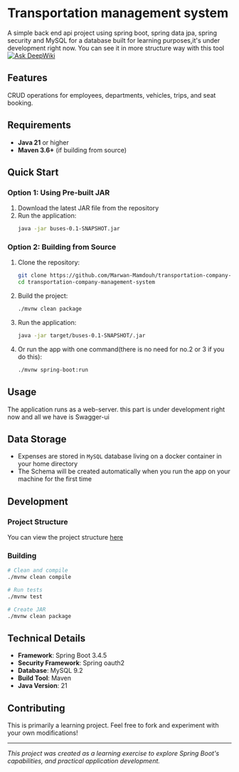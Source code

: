 # Transportation management system

A simple back end api project using spring boot, spring data jpa, spring security and
MySQL for a database built for learning purposes,it's under development right now.
You can see it in more structure way with this
tool [![Ask DeepWiki](https://deepwiki.com/badge.svg)](https://deepwiki.com/Marwan-Mamdouh/transportation-company-management-system)

## Features

CRUD operations for employees, departments, vehicles, trips, and seat booking.

## Requirements

- **Java 21** or higher
- **Maven 3.6+** (if building from source)

## Quick Start

### Option 1: Using Pre-built JAR

1. Download the latest JAR file from the repository
2. Run the application:
   ```bash
   java -jar buses-0.1-SNAPSHOT.jar
   ```

### Option 2: Building from Source

1. Clone the repository:
   ```bash
   git clone https://github.com/Marwan-Mamdouh/transportation-company-management-system
   cd transportation-company-management-system
   ```

2. Build the project:
   ```bash
   ./mvnw clean package
   ```

3. Run the application:
   ```bash
   java -jar target/buses-0.1-SNAPSHOT/.jar
   ```

4. Or run the app with one command(there is no need for no.2 or 3 if you do this):
   ```bash
   ./mvnw spring-boot:run
   ```

## Usage

The application runs as a web-server.
this part is under development right now and all we have is Swagger-ui

[//]: # (Use the following end-points &#40;APIs&#41; with their arguments:)

## Data Storage

- Expenses are stored in `MySQL` database living on a docker container in your home directory
- The Schema will be created automatically when you run the app on your machine for the first time

## Development

### Project Structure

You can view the project structure [here](docs/architecture.md)

### Building

```bash
# Clean and compile
./mvnw clean compile

# Run tests
./mvnw test

# Create JAR
./mvnw clean package
```

## Technical Details

- **Framework**: Spring Boot 3.4.5
- **Security Framework**: Spring oauth2
- **Database**: MySQL 9.2
- **Build Tool**: Maven
- **Java Version**: 21

## Contributing

This is primarily a learning project. Feel free to fork and experiment with your own modifications!

---

*This project was created as a learning exercise to explore Spring Boot's capabilities, and
practical
application development.*